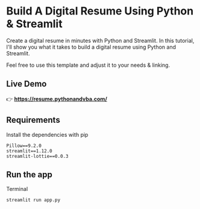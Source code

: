 # Build A Digital Resume Using Python & Streamlit
Create a digital resume in minutes with Python and Streamlit. In this tutorial, I'll show you what it takes to build a digital resume using Python and Streamlit.<br>

Feel free to use this template and adjust it to your needs & linking.<br>

<!-- 💡 **The website design is inspired by [@divanov11](https://github.com/Marcelo-Peres)** 💡 <br>
Find his:
- repository here:https://github.com/Marcelo-Peres/mp-pic.git
- YouTube video here: https://youtu.be/clwpf3VwCZQ -->

## Live Demo
👉 **https://resume.pythonandvba.com/**

<!-- ## Screenshots
![Demo1](./assets/demo1.png?raw=true "Demo1")
![Demo2](./assets/demo2.png?raw=true "Demo2")
![Demo3](./assets/demo3.png?raw=true "Demo3") -->

<!-- ## Video Tutorial
[![YouTube Video](https://img.youtube.com/vi/BXAeMICmUSQ/0.jpg)](https://youtu.be/BXAeMICmUSQ) -->


## Requirements
Install the dependencies with pip
```
Pillow==9.2.0
streamlit==1.12.0
streamlit-lottie==0.0.3
```

## Run the app
Terminal
```
streamlit run app.py
```

<!-- ## Get to Know Me & Stay Connected
- 📺 **YouTube:** [CodingIsFun](https://youtube.com/c/CodingIsFun)
- 🌐 **Website:** [PythonAndVBA](https://pythonandvba.com)
- 💬 **Discord:** [Join our Community](https://pythonandvba.com/discord)
- 💼 **LinkedIn:** [Connect with me](https://www.linkedin.com/in/sven-bosau/)
- 📸 **Instagram:** [Follow me](https://www.instagram.com/codingisfun_official/) -->

<!-- ## Support My Work
Love my content and want to show appreciation? Why not [buy me a coffee](https://pythonandvba.com/coffee-donation) to fuel my creative engine? Your support means the world to me! 😊

[![ko-fi](https://ko-fi.com/img/githubbutton_sm.svg)](https://pythonandvba.com/coffee-donation)

## Feedback
Got some thoughts or suggestions? Don't hesitate to reach out to me at contact@pythonandvba.com. I'd love to hear from you! 💡
![Logo](https://www.pythonandvba.com/banner-img) -->
